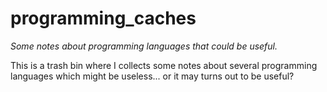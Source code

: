 # programming_caches
*Some notes about programming languages that could be useful.*

This is a trash bin where I collects some notes about several programming languages which 
might be useless... or it may turns out to be useful?
